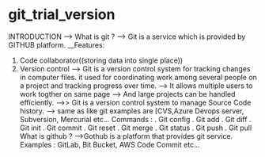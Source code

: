 # git_trial_version
INTRODUCTION -->
What is git ?
--> Git is a service which is provided by GITHUB platform.
   __Features:
   1) Code collaborator((storing data into single place))
   2) Version control
--> Git is a version control system for tracking changes in computer files. it used for coordinating work among several people on a project and tracking progress over time.
--> It allows multiple users to work togther on same page 
--> And large projects can be handled efficiently.
-->> Git is a version control system to manage Source Code history.
--> same as like git examples are [CVS,Azure Devops server, Subversion, Mercurial etc...
Commands :
    . Git config
    . Git add
    . Git diff
    . Git init
    . Git commit
    . Git reset
    . Git merge
    . Git status
    . Git push
    . Git pull
      What is github ?
-->Gothub is a platform that provides git service.
      Examples : GitLab, Bit Bucket, AWS Code Commit etc...
